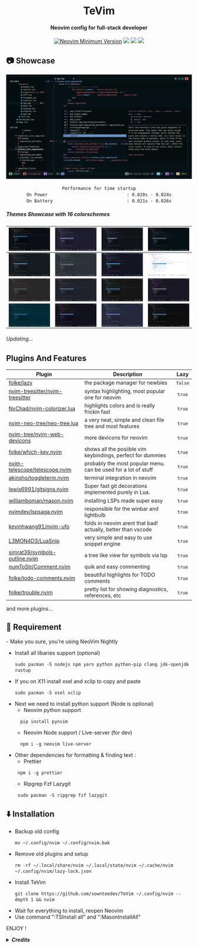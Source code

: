 <h1 align="center">TeVim</h1>

<h4 align="center">Neovim config for full-stack developer</h2>

<div align="center">
 
[![Neovim Minimum Version](https://img.shields.io/badge/Neovim-Nightly-blueviolet.svg?style=for-the-badge&logo=Neovim&color=90E59A&logoColor=white)](https://github.com/neovim/neovim)
![](https://img.shields.io/github/last-commit/sownteedev/TeVim?&style=for-the-badge&color=C9CBFF&logoColor=D9E0EE&labelColor=302D41)
![](https://img.shields.io/github/stars/sownteedev/TeVim?style=for-the-badge&logo=starship&color=8bd5ca&logoColor=D9E0EE&labelColor=302D41)
<a href="https://discordapp.com/users/745732774027198554"><img src="https://img.shields.io/badge/Discord-7289DA?style=for-the-badge&logo=discord&logoColor=white"/></a>
</div>

## 📷 Showcase

<img src="screenshot/full.png">

<div align="center">

```txt
Performance for time startup
On Power                              : 0.020s - 0.024s
On Battery                            : 0.021s - 0.026s
```

</div>
<h5> Themes Showcase with 16 colorschemes </h5>

|    <img src="screenshot/ayu.png" align="center" width="200px">    | <img src="screenshot/catppuccin.png" align="center" width="200px"> |   <img src="screenshot/decay.png" align="center" width="200px">    | <img src="screenshot/decaydark.png" align="center" width="200px">    |
| :---------------------------------------------------------------: | :----------------------------------------------------------------: | :----------------------------------------------------------------: | -------------------------------------------------------------------- |
| <img src="screenshot/everblush.png" align="center" width="200px"> | <img src="screenshot/everforest.png" align="center" width="200px"> |  <img src="screenshot/dracula.png" align="center" width="200px">   | <img src="screenshot/github_light.png" align="center" width="200px"> |
|  <img src="screenshot/gruvbox.png" align="center" width="200px">  |  <img src="screenshot/onedark.png" align="center" width="200px">   | <img src="screenshot/oxocarbon.png" align="center" width="200px">  | <img src="screenshot/rosepine.png" align="center" width="200px">     |
| <img src="screenshot/solarized.png" align="center" width="200px"> | <img src="screenshot/tokyodark.png" align="center" width="200px">  | <img src="screenshot/tokyonight.png" align="center" width="200px"> | <img src="screenshot/yoru.png" align="center" width="200px">         |

</details>

<h6>Updating...</h6>

## Plugins And Features

| Plugin                                                                                | Description                                                    |  Lazy   |
| ------------------------------------------------------------------------------------- | -------------------------------------------------------------- | :-----: |
| [folke/lazy](https://github.com/folke/lazy.nvim)                                      | the package manager for newbies                                | `false` |
| [nvim-treesitter/nvim-treesitter](https://github.com/nvim-treesitter/nvim-treesitter) | syntax highlighting, most popular one for neovim               | `true`  |
| [NvChad/nvim-colorizer.lua](https://github.com/NvChad/nvim-colorizer.lua)             | highlights colors and is really frickin fast                   | `true`  |
| [nvim-neo-tree/neo-tree.lua](https://github.com/nvim-neo-tree/neo-tree.nvim)          | a very neat, simple and clean file tree and most features      | `true`  |
| [nvim-tree/nvim-web-devicons](https://github.com/nvim-tree/nvim-web-devicons)         | more devicons for neovim                                       | `true`  |
| [folke/which-key.nvim](https://github.com/folke/which-key.nvim)                       | shows all the posiible vim keybindings, perfect for dummies    | `true`  |
| [nvim-telescope/telescope.nvim](https://github.com/nvim-telescope/telescope.nvim)     | probably the most popular menu. can be used for a lot of stuff | `true`  |
| [akinsho/toggleterm.nvim](https://github.com/akinsho/toggleterm.nvim)                 | terminal integration in neovim                                 | `true`  |
| [lewis6991/gitsigns.nvim](https://github.com/lewis6991/gitsigns.nvim)                 | Super fast git decorations implemented purely in Lua.          | `true`  |
| [williamboman/mason.nvim](https://github.com/williamboman/mason.nvim)                 | installing LSPs made super easy                                | `true`  |
| [nvimdev/lspsaga.nvim](https://github.com/nvimdev/lspsaga.nvim)                       | responsible for the winbar and lightbulb                       | `true`  |
| [kevinhwang91/nvim-ufo](https://github.com/kevinhwang91/nvim-ufo)                     | folds in neovim arent that bad! actually, better than vscode   | `true`  |
| [L3MON4D3/LuaSnip](https://github.com/L3MON4D3/LuaSnip)                               | very simple and easy to use snippet engine                     | `true`  |
| [simrat39/symbols-outline.nvim](https://github.com/simrat39/symbols-outline.nvim)     | a tree like view for symbols via lsp                           | `true`  |
| [numToStr/Comment.nvim](https://github.com/numToStr/Comment.nvim)                     | quik and easy commenting                                       | `true`  |
| [folke/todo-comments.nvim](https://github.com/folke/todo-comments.nvim)               | beautiful highlights for TODO comments                         | `true`  |
| [folke/trouble.nvim](https://github.com/folke/trouble.nvim)                           | pretty list for showing diagnostics, references, etc           | `true`  |

and more plugins...
<br>

<h2>🔎 Requirement </h2>
- Make you sure, you're using NeoVim Nightly

- Install all libaries support (optional)
  ```
  sudo pacman -S nodejs npm yarn python python-pip clang jdk-openjdk rustup
  ```
- If you on X11 install xsel and xclip to copy and paste
  ```
  sudo pacman -S xsel xclip
  ```
- Next we need to install python support (Node is optional)
  - Neovim python support
  ```
    pip install pynvim
  ```
  - Neovim Node support / Live-server (for dev)
  ```
    npm i -g neovim live-server
  ```
- Other dependencies for formatting & finding text :
  - Prettier
  ```
   npm i -g prettier
  ```
  - Ripgrep Fzf Lazygit
  ```
   sudo pacman -S ripgrep fzf lazygit
  ```

<h2> ⬇️  Installation </h2>

- Backup old config
  ```
  mv ~/.config/nvim ~/.config/nvim.bak
  ```
- Remove old plugins and setup
  ```
  rm -rf ~/.local/share/nvim ~/.local/state/nvim ~/.cache/nvim ~/.config/nvim/lazy-lock.json
  ```
- Install TeVim
  ```
  git clone https://github.com/sownteedev/TeVim ~/.config/nvim --depth 1 && nvim
  ```
- Wait for everything to install, reopen Neovim
- Use command ":TSInstall all" and ":MasonInstallAll"

ENJOY !

<details><summary> <b><i>Credits</b></i></summary>

- [Nvchad](https://github.com/nvchad/base46) helped me with NeoVim themes

</details>
